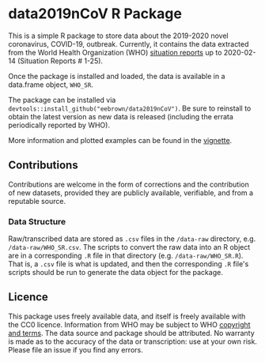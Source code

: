 # data2019nCoV R Package

This is a simple R package to store data about the 2019-2020 novel coronavirus, COVID-19, outbreak. Currently, it contains the data extracted from the World Health Organization (WHO) [situation reports](https://www.who.int/emergencies/diseases/novel-coronavirus-2019/situation-reports) up to 2020-02-14 (Situation Reports # 1-25).

Once the package is installed and loaded, the data is available in a data.frame object, `WHO_SR`. 

The package can be installed via `devtools::install_github("eebrown/data2019nCoV")`. Be sure to reinstall to obtain the latest version as new data is released (including the errata periodically reported by WHO).

More information and plotted examples can be found in the [vignette](https://htmlpreview.github.io/?https://github.com/eebrown/data2019nCoV/blob/master/doc/WHO_SR.html). 

## Contributions

Contributions are welcome in the form of corrections and the contribution of new datasets, provided they are publicly available, verifiable, and from a reputable source.

### Data Structure

Raw/transcribed data are stored as `.csv` files in the `/data-raw` directory, e.g. `/data-raw/WHO_SR.csv`. The scripts to convert the raw data into an R object are in a corresponding `.R` file in that directory (e.g. `/data-raw/WHO_SR.R`). That is, a `.csv` file is what is updated, and then the corresponding `.R` file's scripts should be run to generate the data object for the package.

## Licence

This package uses freely available data, and itself is freely available with the CC0 licence. Information from WHO may be subject to WHO [copyright and terms](https://www.who.int/publishing/copyright/en/). The data source and package should be attributed. No warranty is made as to the accuracy of the data or transcription: use at your own risk. Please file an issue if you find any errors. 